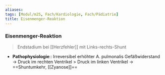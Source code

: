 ```yaml
---
aliases: 
tags: [Modul/m25, Fach/Kardiologie, Fach/Pädiatrie]
title: Eisenmenger-Reaktion
---
```

### Eisenmenger-Reaktion
> Endstadium bei [[Herzfehler]] mit Links-rechts-Shunt
- **Pathophysiologie**:: Irreversibel erhöhter A. pulmonalis Gefäßwiderstand → Druck im rechten Ventrikel > Druck im linken Ventrikel → ==Shuntumkehr, [[Zyanose]]==